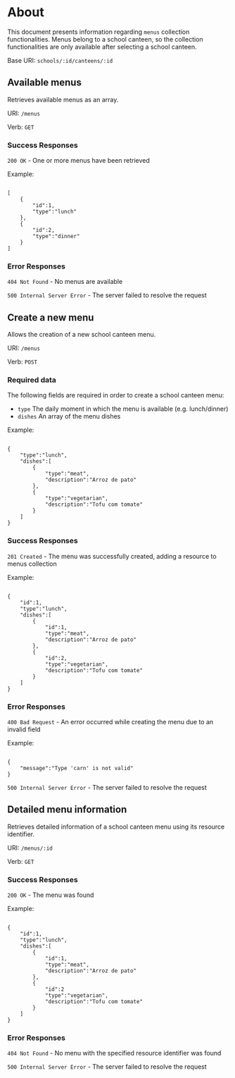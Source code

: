 # About

This document presents information regarding `menus` collection functionalities.
Menus belong to a school canteen, so the collection functionalities are only available after selecting a school canteen.

Base URI: `schools/:id/canteens/:id`

## Available menus

Retrieves available menus as an array.

URI: `/menus`

Verb: `GET`

### Success Responses

`200 OK` - One or more menus have been retrieved

Example:

```

[
    {
        "id":1,
        "type":"lunch"
    },
    {
        "id":2,
        "type":"dinner"
    }
]

```

### Error Responses

`404 Not Found` - No menus are available

`500 Internal Server Error` - The server failed to resolve the request


## Create a new menu

Allows the creation of a new school canteen menu.

URI: `/menus`

Verb: `POST`

### Required data

The following fields are required in order to create a school canteen menu:

- `type` The daily moment in which the menu is available (e.g. lunch/dinner)
- `dishes` An array of the menu dishes

Example:

```

{
    "type":"lunch",
    "dishes":[
        {
            "type":"meat",
            "description":"Arroz de pato"
        },
        {
            "type":"vegetarian",
            "description":"Tofu com tomate"
        }
    ]
}

```

### Success Responses

`201 Created` - The menu was successfully created, adding a resource to menus collection

Example:

```

{
    "id":1,
    "type":"lunch",
    "dishes":[
        {
            "id":1,
            "type":"meat",
            "description":"Arroz de pato"
        },
        {
            "id":2,
            "type":"vegetarian",
            "description":"Tofu com tomate"
        }
    ]
}

```

### Error Responses

`400 Bad Request` - An error occurred while creating the menu due to an invalid field

Example:

```

{
    "message":"Type 'carn' is not valid"
}

```

`500 Internal Server Error` - The server failed to resolve the request


## Detailed menu information

Retrieves detailed information of a school canteen menu using its resource identifier.

URI: `/menus/:id`

Verb: `GET`

### Success Responses

`200 OK` - The menu was found

Example:

```

{
    "id":1,
    "type":"lunch",
    "dishes":[
        {
            "id":1,
            "type":"meat",
            "description":"Arroz de pato"
        },
        {
            "id":2
            "type":"vegetarian",
            "description":"Tofu com tomate"
        }
    ]
}

```

### Error Responses

`404 Not Found` - No menu with the specified resource identifier was found

`500 Internal Server Error` - The server failed to resolve the request